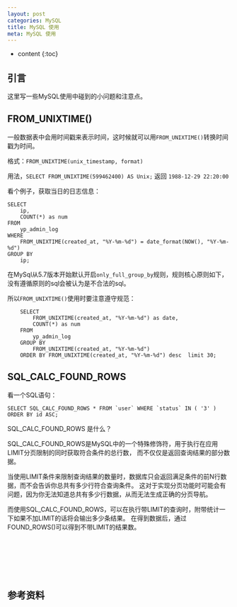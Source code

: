 ```yaml
---
layout: post
categories: MySQL
title: MySQL 使用
meta: MySQL 使用
---
```

* content
{:toc}

## 引言

这里写一些MySQL使用中碰到的小问题和注意点。

## FROM_UNIXTIME()

一般数据表中会用时间戳来表示时间，这时候就可以用`FROM_UNIXTIME()`转换时间戳为时间。

格式：`FROM_UNIXTIME(unix_timestamp, format)`

用法，`SELECT FROM_UNIXTIME(599462400) AS Unix;` 返回 `1988-12-29 22:20:00`

看个例子，获取当日的日志信息：
```
SELECT
    ip,
    COUNT(*) as num
FROM
    yp_admin_log
WHERE
    FROM_UNIXTIME(created_at, "%Y-%m-%d") = date_format(NOW(), "%Y-%m-%d")
GROUP BY
    ip;
```

在MySql从5.7版本开始默认开启`only_full_group_by`规则，规则核心原则如下，没有遵循原则的sql会被认为是不合法的sql。

所以`FROM_UNIXTIME()`使用时要注意遵守规范：
```
    SELECT
        FROM_UNIXTIME(created_at, "%Y-%m-%d") as date,
        COUNT(*) as num 
    FROM
        yp_admin_log 
    GROUP BY
        FROM_UNIXTIME(created_at, "%Y-%m-%d")
    ORDER BY FROM_UNIXTIME(created_at, "%Y-%m-%d") desc  limit 30;
```

## SQL_CALC_FOUND_ROWS

看一个SQL语句：
```
SELECT SQL_CALC_FOUND_ROWS * FROM `user` WHERE `status` IN ( '3' ) ORDER BY id ASC;
```

SQL_CALC_FOUND_ROWS 是什么？

SQL_CALC_FOUND_ROWS是MySQL中的一个特殊修饰符，用于执行在应用LIMIT分页限制的同时获取符合条件的总行数，
而不仅仅是返回查询结果的部分数据。

当使用LIMIT条件来限制查询结果的数量时，数据库只会返回满足条件的前N行数据，而不会告诉你总共有多少行符合查询条件。
这对于实现分页功能时可能会有问题，因为你无法知道总共有多少行数据，从而无法生成正确的分页导航。

而使用SQL_CALC_FOUND_ROWS，可以在执行带LIMIT的查询时，附带统计一下如果不加LIMIT的话将会输出多少条结果。
在得到数据后，通过FOUND_ROWS()可以得到不带LIMIT的结果数。





<br/><br/><br/><br/><br/>
## 参考资料






